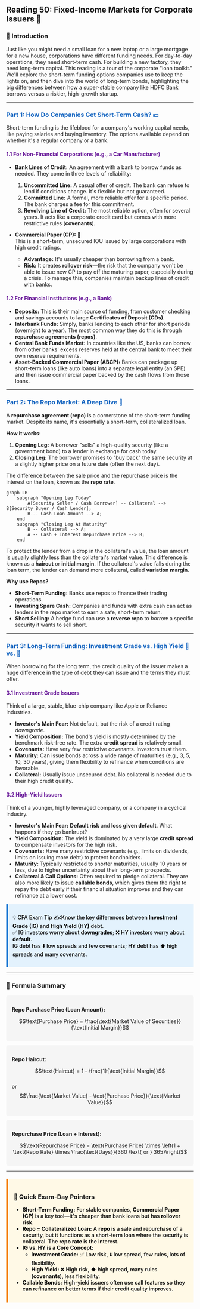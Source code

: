 ## Reading 50: Fixed-Income Markets for Corporate Issuers 🏢

### 🎯 Introduction

Just like you might need a small loan for a new laptop or a large mortgage for a new house, corporations have different funding needs. For day-to-day operations, they need short-term cash. For building a new factory, they need long-term capital. This reading is a tour of the corporate "loan toolkit." We'll explore the short-term funding options companies use to keep the lights on, and then dive into the world of long-term bonds, highlighting the big differences between how a super-stable company like HDFC Bank borrows versus a riskier, high-growth startup.

-----

### <span style="color: #1565C0;">Part 1: How Do Companies Get Short-Term Cash? 💵</span>

Short-term funding is the lifeblood for a company's working capital needs, like paying salaries and buying inventory. The options available depend on whether it's a regular company or a bank.

#### <span style="color: #6A1B9A;">1.1 For Non-Financial Corporations (e.g., a Car Manufacturer)</span>

  * **Bank Lines of Credit:** An agreement with a bank to borrow funds as needed. They come in three levels of reliability:
    1.  **Uncommitted Line:** A casual offer of credit. The bank can refuse to lend if conditions change. It's flexible but not guaranteed.
    2.  **Committed Line:** A formal, more reliable offer for a specific period. The bank charges a fee for this commitment.
    3.  **Revolving Line of Credit:** The most reliable option, often for several years. It acts like a corporate credit card but comes with more restrictive rules (**covenants**).

  * **Commercial Paper (CP):** 📜  
    This is a short-term, unsecured IOU issued by large corporations with high credit ratings.
    * **Advantage:** It's usually cheaper than borrowing from a bank.
    * **Risk:** It creates **rollover risk**—the risk that the company won't be able to issue new CP to pay off the maturing paper, especially during a crisis. To manage this, companies maintain backup lines of credit with banks.

#### <span style="color: #6A1B9A;">1.2 For Financial Institutions (e.g., a Bank)</span>

  * **Deposits:** This is their main source of funding, from customer checking and savings accounts to large **Certificates of Deposit (CDs)**.
  * **Interbank Funds:** Simply, banks lending to each other for short periods (overnight to a year). The most common way they do this is through **repurchase agreements (repos)**.
  * **Central Bank Funds Market:** In countries like the US, banks can borrow from other banks' excess reserves held at the central bank to meet their own reserve requirements.
  * **Asset-Backed Commercial Paper (ABCP):** Banks can package up short-term loans (like auto loans) into a separate legal entity (an SPE) and then issue commercial paper backed by the cash flows from those loans.

-----

### <span style="color: #1565C0;">Part 2: The Repo Market: A Deep Dive 🔄</span>

A **repurchase agreement (repo)** is a cornerstone of the short-term funding market. Despite its name, it's essentially a short-term, collateralized loan.

**How it works:**

  1.  **Opening Leg:** A borrower "sells" a high-quality security (like a government bond) to a lender in exchange for cash today.
  2.  **Closing Leg:** The borrower promises to "buy back" the same security at a slightly higher price on a future date (often the next day).

The difference between the sale price and the repurchase price is the interest on the loan, known as the **repo rate**.

```mermaid
graph LR
    subgraph "Opening Leg Today"
        A[Security Seller / Cash Borrower] -- Collateral --> B[Security Buyer / Cash Lender];
        B -- Cash Loan Amount --> A;
    end
    subgraph "Closing Leg At Maturity"
        B -- Collateral --> A;
        A -- Cash + Interest Repurchase Price --> B;
    end
```

To protect the lender from a drop in the collateral's value, the loan amount is usually slightly less than the collateral's market value. This difference is known as a **haircut** or **initial margin**. If the collateral's value falls during the loan term, the lender can demand more collateral, called **variation margin**.

**Why use Repos?**

  * **Short-Term Funding:** Banks use repos to finance their trading operations.
  * **Investing Spare Cash:** Companies and funds with extra cash can act as lenders in the repo market to earn a safe, short-term return.
  * **Short Selling:** A hedge fund can use a **reverse repo** to *borrow* a specific security it wants to sell short.

-----

### <span style="color: #1565C0;">Part 3: Long-Term Funding: Investment Grade vs. High Yield 🏅 vs. 🚀</span>

When borrowing for the long term, the credit quality of the issuer makes a huge difference in the type of debt they can issue and the terms they must offer.

#### <span style="color: #6A1B9A;">3.1 Investment Grade Issuers</span>

Think of a large, stable, blue-chip company like Apple or Reliance Industries.

  * **Investor's Main Fear:** Not default, but the risk of a credit rating *downgrade*.
  * **Yield Composition:** The bond's yield is mostly determined by the benchmark risk-free rate. The extra **credit spread** is relatively small.
  * **Covenants:** Have very few restrictive covenants. Investors trust them.
  * **Maturity:** Can issue bonds across a wide range of maturities (e.g., 3, 5, 10, 30 years), giving them flexibility to refinance when conditions are favorable.
  * **Collateral:** Usually issue unsecured debt. No collateral is needed due to their high credit quality.

#### <span style="color: #6A1B9A;">3.2 High-Yield Issuers</span>

Think of a younger, highly leveraged company, or a company in a cyclical industry.

  * **Investor's Main Fear:** **Default risk** and **loss given default**. What happens if they go bankrupt?
  * **Yield Composition:** The yield is dominated by a very large **credit spread** to compensate investors for the high risk.
  * **Covenants:** Have many restrictive covenants (e.g., limits on dividends, limits on issuing more debt) to protect bondholders.
  * **Maturity:** Typically restricted to shorter maturities, usually 10 years or less, due to higher uncertainty about their long-term prospects.
  * **Collateral & Call Options:** Often required to pledge collateral. They are also more likely to issue **callable bonds**, which gives them the right to repay the debt early if their financial situation improves and they can refinance at a lower cost.

<div style="background-color: #E3F2FD; border-left: 5px solid #1976D2; padding: 12px; margin: 15px 0;">
<div style="color: #000000; font-weight: 500;">

💡 CFA Exam Tip ✍️:Know the key differences between **Investment Grade (IG)** and **High Yield (HY)** debt.  
✅ IG investors worry about **downgrades**; ❌ HY investors worry about **default**.  
IG debt has ⬇️ low spreads and few covenants; HY debt has ⬆️ high spreads and many covenants.

</div>
</div>

-----

### 🧪 Formula Summary

<div style="background-color: #F5F5F5; padding: 15px; border-radius: 5px; margin: 10px 0;">

**Repo Purchase Price (Loan Amount):**

$$\text{Purchase Price} = \frac{\text{Market Value of Securities}}{\text{Initial Margin}}$$

</div>

<div style="background-color: #F5F5F5; padding: 15px; border-radius: 5px; margin: 10px 0;">

**Repo Haircut:**

$$\text{Haircut} = 1 - \frac{1}{\text{Initial Margin}}$$  
or  
$$\frac{\text{Market Value} - \text{Purchase Price}}{\text{Market Value}}$$

</div>

<div style="background-color: #F5F5F5; padding: 15px; border-radius: 5px; margin: 10px 0;">

**Repurchase Price (Loan + Interest):**

$$\text{Repurchase Price} = \text{Purchase Price} \times \left(1 + \text{Repo Rate} \times \frac{\text{Days}}{360 \text{ or } 365}\right)$$

</div>

-----

<div style="background-color: #FFF9E6; border-left: 5px solid #F57C00; padding: 15px; margin: 20px 0;">

### 🎯 Quick Exam-Day Pointers

<div style="color: #000000; font-weight: 500;">

  * **Short-Term Funding:** For stable companies, **Commercial Paper (CP)** is a key tool—it's cheaper than bank loans but has **rollover risk**.
  * **Repo = Collateralized Loan:** A **repo** is a sale and repurchase of a security, but it functions as a short-term loan where the security is collateral. The **repo rate** is the interest.
  * **IG vs. HY is a Core Concept:**
    * **Investment Grade:** ✅ Low risk, ⬇️ low spread, few rules, lots of flexibility.
    * **High Yield:** ❌ High risk, ⬆️ high spread, many rules (**covenants**), less flexibility.
  * **Callable Bonds:** High-yield issuers often use call features so they can refinance on better terms if their credit quality improves.

</div>
</div>